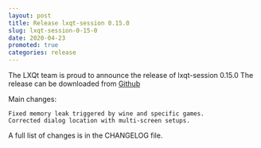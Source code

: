 ```yaml
---
layout: post
title: Release lxqt-session 0.15.0
slug: lxqt-session-0-15-0
date: 2020-04-23
promoted: true
categories: release
---
```

The LXQt team is proud to announce the release of lxqt-session 0.15.0
The release can be downloaded from [Github](https://github.com/lxqt/lxqt-session/releases)

Main changes:

    Fixed memory leak triggered by wine and specific games.
    Corrected dialog location with multi-screen setups.

A full list of changes is in the CHANGELOG file.
